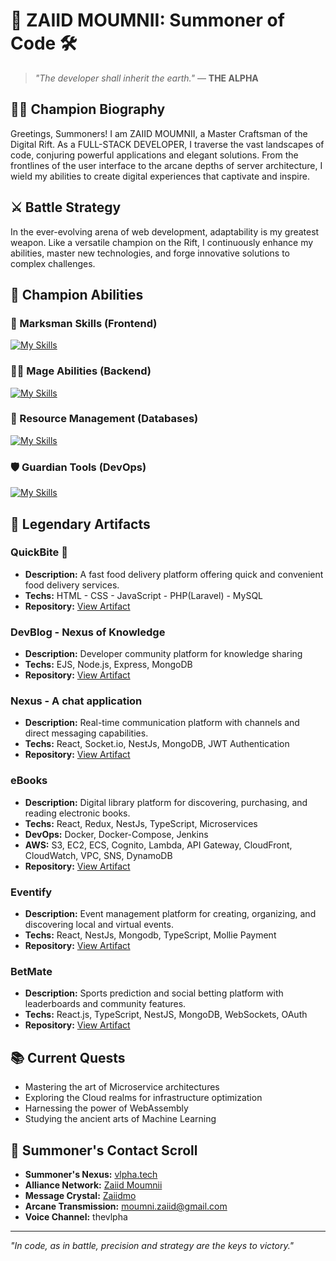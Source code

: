 # 👾 ZAIID MOUMNII: Summoner of Code 🛠️

> *"The developer shall inherit the earth."* — **THE ALPHA**

## 🧙‍♂️ Champion Biography

Greetings, Summoners! I am ZAIID MOUMNII, a Master Craftsman of the Digital Rift. As a FULL-STACK DEVELOPER, I traverse the vast landscapes of code, conjuring powerful applications and elegant solutions. From the frontlines of the user interface to the arcane depths of server architecture, I wield my abilities to create digital experiences that captivate and inspire.

## ⚔️ Battle Strategy

In the ever-evolving arena of web development, adaptability is my greatest weapon. Like a versatile champion on the Rift, I continuously enhance my abilities, master new technologies, and forge innovative solutions to complex challenges.

## 🔮 Champion Abilities
### 🏹 Marksman Skills (Frontend)
[![My Skills](https://skillicons.dev/icons?i=html,css,js,ts,tailwind,bootstrap)](https://skillicons.dev)

### 🧙‍♂️ Mage Abilities (Backend)
[![My Skills](https://skillicons.dev/icons?i=nodejs,express,nestjs,php,laravel)](https://skillicons.dev)

### 💎 Resource Management (Databases)
[![My Skills](https://skillicons.dev/icons?i=mysql,mongodb)](https://skillicons.dev)

### 🛡️ Guardian Tools (DevOps)
[![My Skills](https://skillicons.dev/icons?i=git,docker,aws,jenkins,linux)](https://skillicons.dev)

## 🌟 Legendary Artifacts

### QuickBite 🍔
- **Description:** A fast food delivery platform offering quick and convenient food delivery services.
- **Techs:** HTML - CSS - JavaScript - PHP(Laravel) - MySQL
- **Repository:** [View Artifact](https://github.com/Zaiidmo/QuickBite)

### DevBlog - Nexus of Knowledge
- **Description:** Developer community platform for knowledge sharing
- **Techs:** EJS, Node.js, Express, MongoDB
- **Repository:** [View Artifact](https://github.com/Zaiidmo/DevBlog)

### Nexus - A chat application 
- **Description:** Real-time communication platform with channels and direct messaging capabilities.
- **Techs:** React, Socket.io, NestJs, MongoDB, JWT Authentication
- **Repository:** [View Artifact](https://github.com/Nexus-chat-app)

### eBooks 
- **Description:** Digital library platform for discovering, purchasing, and reading electronic books.
- **Techs:** React, Redux, NestJs, TypeScript, Microservices
- **DevOps:** Docker, Docker-Compose, Jenkins 
- **AWS:** S3, EC2, ECS, Cognito, Lambda, API Gateway, CloudFront, CloudWatch, VPC, SNS, DynamoDB
- **Repository:** [View Artifact](https://github.com/Zaiidmo/eBooks-API)

### Eventify 
- **Description:** Event management platform for creating, organizing, and discovering local and virtual events.
- **Techs:** React, NestJs, Mongodb, TypeScript, Mollie Payment
- **Repository:** [View Artifact](https://github.com/Zaiidmo/Eventify-API)

### BetMate 
- **Description:** Sports prediction and social betting platform with leaderboards and community features.
- **Techs:** React.js, TypeScript, NestJS, MongoDB, WebSockets, OAuth
- **Repository:** [View Artifact](https://github.com/BetMate)

## 📚 Current Quests
- Mastering the art of Microservice architectures
- Exploring the Cloud realms for infrastructure optimization
- Harnessing the power of WebAssembly
- Studying the ancient arts of Machine Learning

## 📜 Summoner's Contact Scroll
- **Summoner's Nexus:** [vlpha.tech](https://www.vlpha.tech)
- **Alliance Network:** [Zaiid Moumnii](https://www.linkedin.com/in/Zaiidmoumni)
- **Message Crystal:** [Zaiidmo](https://twitter.com/Zaiidmo)
- **Arcane Transmission:** moumni.zaiid@gmail.com
- **Voice Channel:** thevlpha

---

*"In code, as in battle, precision and strategy are the keys to victory."*

